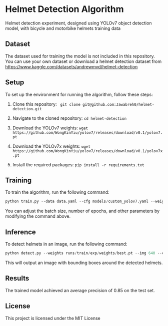 # Helmet Detection Algorithm

Helmet detection experiment, designed using YOLOv7 object detection model, with bicycle and motorbike helmets training data

## Dataset
The dataset used for training the model is not included in this repository. You can use your own dataset or download a helmet detection dataset from https://www.kaggle.com/datasets/andrewmvd/helmet-detection

## Setup
To set up the environment for running the algorithm, follow these steps:

1. Clone this repository: ```
git clone git@github.com:Jawabreh0/helmet-detection.git```

2. Navigate to the cloned repository: ```cd helmet-detection```

3. Download the YOLOv7 weights:  ```wget https://github.com/WongKinYiu/yolov7/releases/download/v0.1/yolov7.pt```

4. Download the YOLOv7x weights: ```wget https://github.com/WongKinYiu/yolov7/releases/download/v0.1/yolov7x.pt```

5. Install the required packages: ```pip install -r requirements.txt```

## Training
To train the algorithm, run the following command:

```python
python train.py --data data.yaml --cfg models/custom_yolov7.yaml --weights yolov7.pt
```

You can adjust the batch size, number of epochs, and other parameters by modifying the command above.

## Inference
To detect helmets in an image, run the following command:

```python
python detect.py --weights runs/train/exp/weights/best.pt --img 640 --conf 0.4 --source path/to/image.jpg
```

This will output an image with bounding boxes around the detected helmets.

## Results
The trained model achieved an average precision of 0.85 on the test set.


## License
This project is licensed under the MIT License

